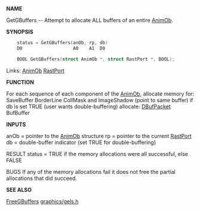 
**NAME**

GetGBuffers -- Attempt to allocate ALL buffers of an entire [AnimOb](_00C3.md).

**SYNOPSIS**

```c
    status = GetGBuffers(anOb, rp, db)
    D0                   A0    A1  D0

    BOOL GetGBuffers(struct AnimOb *, struct RastPort *, BOOL);

```
Links: [AnimOb](_00C3.md) [RastPort](_00AF.md) 

**FUNCTION**

For each sequence of each component of the [AnimOb](_00C3.md), allocate memory for:
SaveBuffer
BorderLine
CollMask and ImageShadow (point to same buffer)
if db is set TRUE (user wants double-buffering) allocate:
[DBufPacket](_00C3.md)
BufBuffer

**INPUTS**

anOb = pointer to the [AnimOb](_00C3.md) structure
rp   = pointer to the current [RastPort](_00AF.md)
db   = double-buffer indicator (set TRUE for double-buffering)

RESULT
status = TRUE if the memory allocations were all successful, else FALSE

BUGS
If any of the memory allocations fail it does not free the partial
allocations that did succeed.

**SEE ALSO**

[FreeGBuffers](FreeGBuffers.md) [graphics/gels.h](_00C3.md)
